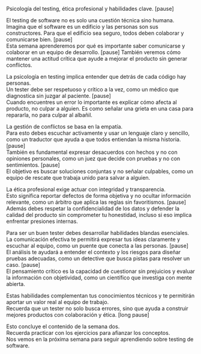 Psicología del testing, ética profesional y habilidades clave. [pause]

El testing de software no es solo una cuestión técnica sino humana.  
Imagina que el software es un edificio y las personas son sus constructores. Para que el edificio sea seguro, todos deben colaborar y comunicarse bien. [pause]  
Esta semana aprenderemos por qué es importante saber comunicarse y colaborar en un equipo de desarrollo. [pause] También veremos cómo mantener una actitud crítica que ayude a mejorar el producto sin generar conflictos.

La psicología en testing implica entender que detrás de cada código hay personas.  
Un tester debe ser respetuoso y crítico a la vez, como un médico que diagnostica sin juzgar al paciente. [pause]  
Cuando encuentres un error lo importante es explicar cómo afecta al producto, no culpar a alguien. Es como señalar una grieta en una casa para repararla, no para culpar al albañil.

La gestión de conflictos se basa en la empatía.  
Para esto debes escuchar activamente y usar un lenguaje claro y sencillo, como un traductor que ayuda a que todos entiendan la misma historia. [pause]  
También es fundamental expresar desacuerdos con hechos y no con opiniones personales, como un juez que decide con pruebas y no con sentimientos. [pause]  
El objetivo es buscar soluciones conjuntas y no señalar culpables, como un equipo de rescate que trabaja unido para salvar a alguien.

La ética profesional exige actuar con integridad y transparencia.  
Esto significa reportar defectos de forma objetiva y no ocultar información relevante, como un árbitro que aplica las reglas sin favoritismos. [pause]  
Además debes respetar la confidencialidad de los datos y defender la calidad del producto sin comprometer tu honestidad, incluso si eso implica enfrentar presiones internas.

Para ser un buen tester debes desarrollar habilidades blandas esenciales.  
La comunicación efectiva te permitirá expresar tus ideas claramente y escuchar al equipo, como un puente que conecta a las personas. [pause]  
El análisis te ayudará a entender el contexto y los riesgos para diseñar pruebas adecuadas, como un detective que busca pistas para resolver un caso. [pause]  
El pensamiento crítico es la capacidad de cuestionar sin prejuicios y evaluar la información con objetividad, como un científico que investiga con mente abierta.

Estas habilidades complementan tus conocimientos técnicos y te permitirán aportar un valor real al equipo de trabajo.  
Recuerda que un tester no solo busca errores, sino que ayuda a construir mejores productos con colaboración y ética. [long pause]

Esto concluye el contenido de la semana dos.  
Recuerda practicar con los ejercicios para afianzar los conceptos.  
Nos vemos en la próxima semana para seguir aprendiendo sobre testing de software.
